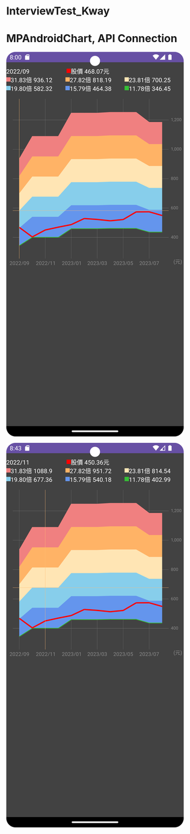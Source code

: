 # InterviewTest_Kway
# MPAndroidChart, API Connection

![image](https://github.com/motosyou1996/InterviewTest_Kway/blob/master/app/src/main/res/drawable/Demo1.png)

![image](https://github.com/motosyou1996/InterviewTest_Kway/blob/master/app/src/main/res/drawable/Demo2.png)
